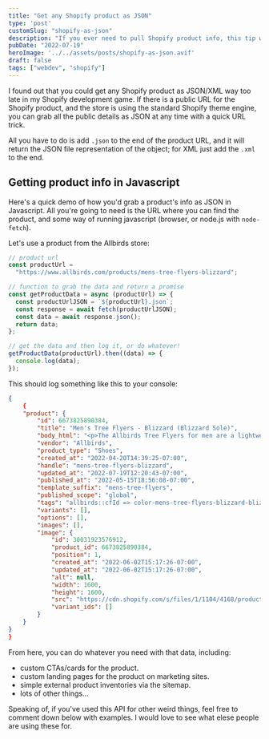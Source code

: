 ```yaml
---
title: "Get any Shopify product as JSON"
type: 'post'
customSlug: "shopify-as-json"
description: "If you ever need to pull Shopify product info, this tip will be a huge help."
pubDate: "2022-07-19"
heroImage: '../../assets/posts/shopify-as-json.avif'
draft: false
tags: ["webdev", "shopify"]
---
```


I found out that you could get any Shopify product as JSON/XML way too late in my Shopify development game. If there is a public URL for the Shopify product, and the store is using the standard Shopify theme engine, you can grab all the public details as JSON at any time with a quick URL trick.

All you have to do is add `.json` to the end of the product URL, and it will return the JSON file representation of the object; for XML just add the `.xml` to the end.

## Getting product info in Javascript

Here's a quick demo of how you'd grab a product's info as JSON in Javascript. All you're going to need is the URL where you can find the product, and some way of running javascript (browser, or node.js with `node-fetch`).

Let's use a product from the Allbirds store:

```js
// product url
const productUrl =
  "https://www.allbirds.com/products/mens-tree-flyers-blizzard";

// function to grab the data and return a promise
const getProductData = async (productUrl) => {
  const productUrlJSON = `${productUrl}.json`;
  const response = await fetch(productUrlJSON);
  const data = await response.json();
  return data;
};

// get the data and then log it, or do whatever!
getProductData(productUrl).then((data) => {
  console.log(data);
});
```

This should log something like this to your console:

```json
{
    {
    "product": {
        "id": 6673825890384,
        "title": "Men's Tree Flyers - Blizzard (Blizzard Sole)",
        "body_html": "<p>The Allbirds Tree Flyers for men are a lightweight, springy distance running shoe—including our new SwiftFoam™ midsole, made of natural and recycled materials. </p>",
        "vendor": "Allbirds",
        "product_type": "Shoes",
        "created_at": "2022-04-20T14:39:25-07:00",
        "handle": "mens-tree-flyers-blizzard",
        "updated_at": "2022-07-19T12:20:43-07:00",
        "published_at": "2022-05-15T18:56:08-07:00",
        "template_suffix": "mens-tree-flyers",
        "published_scope": "global",
        "tags": "allbirds::cfId => color-mens-tree-flyers-blizzard-blizzard, allbirds::complete => true, allbirds::edition => limited, allbirds::gender => mens, allbirds::hue => white, allbirds::master => mens-tree-flyers, allbirds::material => tree, allbirds::silhouette => dasher, loop::returnable => true, shoprunner, YCRF_mens-perform-shoes, YGroup_ygroup_mens-tree-flyers",
        "variants": [],
        "options": [],
        "images": [],
        "image": {
            "id": 30031923576912,
            "product_id": 6673825890384,
            "position": 1,
            "created_at": "2022-06-02T15:17:26-07:00",
            "updated_at": "2022-06-02T15:17:26-07:00",
            "alt": null,
            "width": 1600,
            "height": 1600,
            "src": "https://cdn.shopify.com/s/files/1/1104/4168/products/AA001NM_SHOE_ANGLE_GLOBAL_MENS_TREE_FLYER_BLIZZARD_BLIZZARD_91a3e1d2-f0d0-4649-a8e8-0d556a1a4e51.png?v=1654208246",
            "variant_ids": []
        }
    }
}
}
```

From here, you can do whatever you need with that data, including:

- custom CTAs/cards for the product.
- custom landing pages for the product on marketing sites.
- simple external product inventories via the sitemap.
- lots of other things...

Speaking of, if you've used this API for other weird things, feel free to comment down below with examples. I would love to see what elese people are using these for.
